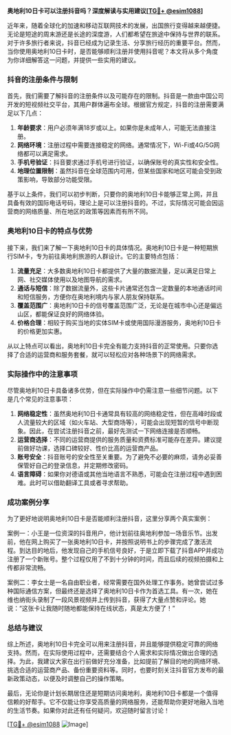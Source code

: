 **奥地利10日卡可以注册抖音吗？深度解读与实用建议[[TG💪+ @esim1088](https://t.me/s/esim1088)]**

近年来，随着全球化的加速和移动互联网技术的发展，出国旅行变得越来越便捷。无论是短途的周末游还是长途的深度游，人们都希望在旅途中保持与世界的联系。对于许多旅行者来说，抖音已经成为记录生活、分享旅行经历的重要平台。然而，当你使用奥地利10日卡时，是否能够顺利注册并使用抖音呢？本文将从多个角度为你详细解答这一问题，并提供一些实用的建议。

### 抖音的注册条件与限制

首先，我们需要了解抖音的注册条件以及可能存在的限制。抖音是一款由中国公司开发的短视频社交平台，其用户群体遍布全球。根据官方规定，抖音的注册需要满足以下几点：

1. **年龄要求**：用户必须年满18岁或以上。如果你是未成年人，可能无法直接注册。
2. **网络环境**：注册过程中需要连接稳定的网络。通常情况下，Wi-Fi或4G/5G网络都可以满足需求。
3. **手机号验证**：抖音要求通过手机号进行验证，以确保账号的真实性和安全性。
4. **地理位置限制**：虽然抖音在全球范围内可用，但某些国家和地区可能会受到政策影响，导致部分功能受限。

基于以上条件，我们可以初步判断，只要你的奥地利10日卡能够正常上网，并且具备有效的国际电话号码，理论上是可以注册抖音的。不过，实际情况可能会因运营商的网络质量、所在地区的政策等因素而有所不同。

### 奥地利10日卡的特点与优势

接下来，我们来了解一下奥地利10日卡的具体情况。奥地利10日卡是一种短期旅行SIM卡，专为前往奥地利旅游的人群设计。它的主要特点包括：

1. **流量充足**：大多数奥地利10日卡都提供了大量的数据流量，足以满足日常上网、社交媒体使用以及地图导航的需求。
2. **通话与短信**：除了数据流量外，这些卡片通常还包含一定数量的本地通话时间和短信服务，方便你在奥地利境内与家人朋友保持联系。
3. **覆盖范围广**：奥地利10日卡的信号覆盖范围广泛，无论是在城市中心还是偏远山区，都能保证良好的网络体验。
4. **价格合理**：相较于购买当地的实体SIM卡或使用国际漫游服务，奥地利10日卡的价格更加实惠。

从以上特点可以看出，奥地利10日卡完全有能力支持抖音的正常使用。只要你选择了合适的运营商和服务套餐，就可以轻松应对各种场景下的网络需求。

### 实际操作中的注意事项

尽管奥地利10日卡具备诸多优势，但在实际操作中仍需注意一些细节问题。以下是几个常见的注意事项：

1. **网络稳定性**：虽然奥地利10日卡通常具有较高的网络稳定性，但在高峰时段或人流量较大的区域（如火车站、大型商场等），可能会出现短暂的信号中断现象。因此，在尝试注册抖音之前，最好先测试一下网络连接是否顺畅。
2. **运营商选择**：不同的运营商提供的服务质量和资费标准可能存在差异。建议提前做好功课，选择口碑较好、性价比高的运营商产品。
3. **账号安全**：抖音账号的安全性至关重要。为了避免不必要的麻烦，请务必妥善保管好自己的登录信息，并定期修改密码。
4. **语言障碍**：如果你对德语或其他当地语言不熟悉，可能会在注册过程中遇到困难。此时可以借助翻译工具或者寻求帮助。

### 成功案例分享

为了更好地说明奥地利10日卡是否能顺利注册抖音，这里分享两个真实案例：

案例一：小王是一位资深的抖音用户，他计划前往奥地利参加一场音乐节。出发前，他在网上购买了一张奥地利10日卡，并按照说明书上的步骤完成了激活流程。到达目的地后，他发现自己的手机信号良好，于是立即下载了抖音APP并成功注册了一个新账号。整个过程仅用了不到十分钟的时间，而且后续的视频拍摄和上传都非常流畅。

案例二：李女士是一名自由职业者，经常需要在国外处理工作事务。她曾尝试过多种国际通信方案，但最终还是选择了奥地利10日卡作为首选工具。有一次，她在维也纳街头录制了一段风景视频并上传到抖音，获得了大量点赞和评论。她说：“这张卡让我随时随地都能保持在线状态，真是太方便了！”

### 总结与建议

综上所述，奥地利10日卡完全可以用来注册抖音，并且能够提供稳定可靠的网络支持。然而，在实际使用过程中，还需要结合个人需求和实际情况做出合理的选择。为此，我建议大家在出行前做好充分准备，比如提前了解目的地的网络环境、挑选合适的运营商产品、备份重要资料等。同时，也要时刻关注抖音官方发布的最新政策动态，以便及时调整自己的操作策略。

最后，无论你是计划长期居住还是短期访问奥地利，奥地利10日卡都是一个值得信赖的好帮手。它不仅能让你享受高质量的网络服务，还能帮助你更好地融入当地的生活节奏。如果你对此还有任何疑问，欢迎随时留言讨论！

[[TG💪+ @esim1088](https://t.me/s/esim1088) ![Image](https://i.postimg.cc/4NQfJmqS/Snipaste-2025-05-13-00-14-12.png)]